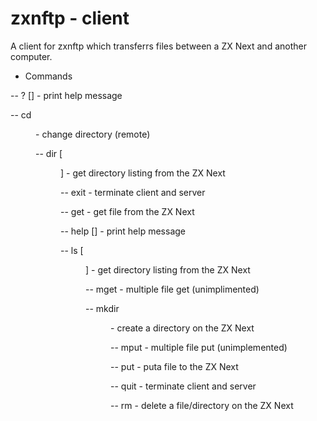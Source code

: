# zxnftp - client

A client for zxnftp which transferrs files between a ZX Next and
another computer.

- Commands

-- ? [<cmd>] - print help message

-- cd <dir> - change directory (remote)

-- dir [<dir>] - get directory listing from the ZX Next

-- exit - terminate client and server

-- get <file> - get file from the ZX Next

-- help [<cmd>] - print help message

-- ls [<dir>] - get directory listing from the ZX Next

-- mget <patt> - multiple file get (unimplimented)

-- mkdir <dir> - create a directory on the ZX Next

-- mput <patt> - multiple file put (unimplemented)

-- put <file> - puta file to the ZX Next

-- quit - terminate client and server

-- rm <file> - delete a file/directory on the ZX Next
